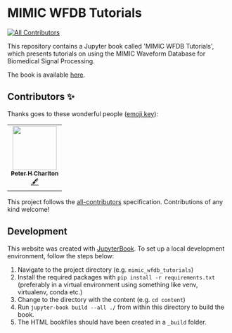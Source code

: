 # MIMIC WFDB Tutorials
<!-- ALL-CONTRIBUTORS-BADGE:START - Do not remove or modify this section -->
[![All Contributors](https://img.shields.io/badge/all_contributors-1-orange.svg?style=flat-square)](#contributors-)
<!-- ALL-CONTRIBUTORS-BADGE:END -->

This repository contains a Jupyter book called 'MIMIC WFDB Tutorials', which presents tutorials on using the MIMIC Waveform Database for Biomedical Signal Processing.

The book is available [here](https://mit-lcp.github.io/mimic_wfdb_tutorials/).

## Contributors ✨

Thanks goes to these wonderful people ([emoji key](https://allcontributors.org/docs/en/emoji-key)):

<!-- ALL-CONTRIBUTORS-LIST:START - Do not remove or modify this section -->
<!-- prettier-ignore-start -->
<!-- markdownlint-disable -->
<table>
  <tr>
    <td align="center"><a href="https://peterhcharlton.github.io/"><img src="https://avatars.githubusercontent.com/u/9865941?v=4?s=100" width="100px;" alt=""/><br /><sub><b>Peter H Charlton</b></sub></a><br /><a href="#content-peterhcharlton" title="Content">🖋</a></td>
  </tr>
</table>

<!-- markdownlint-restore -->
<!-- prettier-ignore-end -->

<!-- ALL-CONTRIBUTORS-LIST:END -->

This project follows the [all-contributors](https://github.com/all-contributors/all-contributors) specification. Contributions of any kind welcome!

## Development

This website was created with [JupyterBook](https://jupyterbook.org/). To set up a local development environment, follow the steps below:

1. Navigate to the project directory (e.g. `mimic_wfdb_tutorials`)
2. Install the required packages with `pip install -r requirements.txt` (preferably in a virtual environment using something like venv, virtualenv, conda etc.)
3. Change to the directory with the content (e.g. `cd content`)
4. Run `jupyter-book build --all ./` from within this directory to build the book.
5. The HTML bookfiles should have been created in a `_build` folder.

